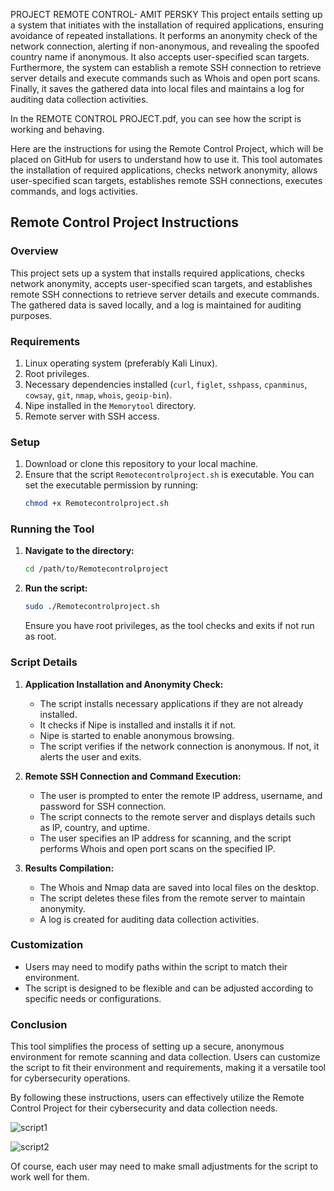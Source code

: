 PROJECT REMOTE CONTROL- AMIT PERSKY
This project entails setting up a system that initiates with the installation of required applications, ensuring avoidance of repeated installations. It performs an anonymity check of the network connection, alerting if non-anonymous, and revealing the spoofed country name if anonymous. It also accepts user-specified scan targets. Furthermore, the system can establish a remote SSH connection to retrieve server details and execute commands such as Whois and open port scans. Finally, it saves the gathered data into local files and maintains a log for auditing data collection activities.

In the REMOTE CONTROL PROJECT.pdf, you can see how the script is working and behaving.

Here are the instructions for using the Remote Control Project, which will be placed on GitHub for users to understand how to use it. This tool automates the installation of required applications, checks network anonymity, allows user-specified scan targets, establishes remote SSH connections, executes commands, and logs activities.

## Remote Control Project Instructions

### Overview
This project sets up a system that installs required applications, checks network anonymity, accepts user-specified scan targets, and establishes remote SSH connections to retrieve server details and execute commands. The gathered data is saved locally, and a log is maintained for auditing purposes.

### Requirements
1. Linux operating system (preferably Kali Linux).
2. Root privileges.
3. Necessary dependencies installed (`curl`, `figlet`, `sshpass`, `cpanminus`, `cowsay`, `git`, `nmap`, `whois`, `geoip-bin`).
4. Nipe installed in the `Memorytool` directory.
5. Remote server with SSH access.

### Setup
1. Download or clone this repository to your local machine.
2. Ensure that the script `Remotecontrolproject.sh` is executable. You can set the executable permission by running:
   ```bash
   chmod +x Remotecontrolproject.sh
   ```

### Running the Tool
1. **Navigate to the directory:**
   ```bash
   cd /path/to/Remotecontrolproject
   ```
   
2. **Run the script:**
   ```bash
   sudo ./Remotecontrolproject.sh
   ```
   Ensure you have root privileges, as the tool checks and exits if not run as root.

### Script Details
1. **Application Installation and Anonymity Check:**
   - The script installs necessary applications if they are not already installed.
   - It checks if Nipe is installed and installs it if not.
   - Nipe is started to enable anonymous browsing.
   - The script verifies if the network connection is anonymous. If not, it alerts the user and exits.

2. **Remote SSH Connection and Command Execution:**
   - The user is prompted to enter the remote IP address, username, and password for SSH connection.
   - The script connects to the remote server and displays details such as IP, country, and uptime.
   - The user specifies an IP address for scanning, and the script performs Whois and open port scans on the specified IP.

3. **Results Compilation:**
   - The Whois and Nmap data are saved into local files on the desktop.
   - The script deletes these files from the remote server to maintain anonymity.
   - A log is created for auditing data collection activities.

### Customization
- Users may need to modify paths within the script to match their environment.
- The script is designed to be flexible and can be adjusted according to specific needs or configurations.

### Conclusion
This tool simplifies the process of setting up a secure, anonymous environment for remote scanning and data collection. Users can customize the script to fit their environment and requirements, making it a versatile tool for cybersecurity operations.

By following these instructions, users can effectively utilize the Remote Control Project for their cybersecurity and data collection needs.

![script1](https://github.com/we-will-rock-you-933/Remote-Control-Project/assets/159085398/8f887eae-f142-4edc-ac73-a4af13c21d8e)

![script2](https://github.com/we-will-rock-you-933/Remote-Control-Project/assets/159085398/e4d31758-50e2-4fdb-acf8-8518f5d49f99)


Of course, each user may need to make small adjustments for the script to work well for them.
